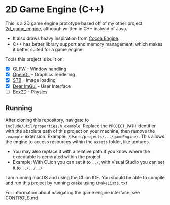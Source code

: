 # 2D Game Engine (C++)
This is a 2D game engine prototype based off of my other project [2d_game_engine](https://github.com/charlied658/2d_game_engine), although written in C++ instead of Java.
- It also draws heavy inspiration from [Cocoa Engine](https://github.com/ambrosiogabe/Cocoa).
- C++ has better library support and memory management, which makes it better suited for a game engine.

Tools this project is built on:
- [X] [GLFW](https://www.glfw.org/) - Window handling
- [X] [OpenGL](https://www.opengl.org/) - Graphics rendering
- [X] [STB](https://github.com/nothings/stb) - Image loading
- [X] [Dear ImGui](https://github.com/ocornut/imgui) - User Interface
- [ ] [Box2D](https://box2d.org/) - Physics

## Running
After cloning this repository, navigate to `include/util/properties.h.example`.
Replace the `PROJECT_PATH` identifier with the absolute path of this project on your machine,
then remove the `.example` extension.
Example: `/Users/projects/.../gameEngine/`.
This allows the engine to access resources within the `assets` folder, like textures.
- You may also replace it with a relative path if you know where the executable
is generated within the project.
- Example: With CLion you can set it to `../`, with Visual Studio 
you can set it to `../../../`

I am running macOS and using the CLion IDE. 
You should be able to compile and run this project by 
running `cmake` using `CMakeLists.txt`

For information about navigating the game engine interface, see CONTROLS.md